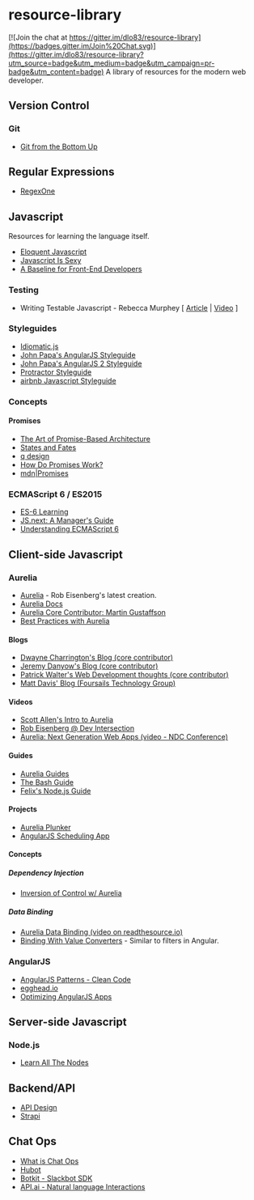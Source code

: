 # resource-library

[![Join the chat at https://gitter.im/dlo83/resource-library](https://badges.gitter.im/Join%20Chat.svg)](https://gitter.im/dlo83/resource-library?utm_source=badge&utm_medium=badge&utm_campaign=pr-badge&utm_content=badge)
A library of resources for the modern web developer.

## Version Control

### Git
- [Git from the Bottom Up](http://ftp.newartisans.com/pub/git.from.bottom.up.pdf)

## Regular Expressions
- [RegexOne](http://regexone.com/)

## Javascript
Resources for learning the language itself.
- [Eloquent Javascript](http://eloquentjavascript.net/)
- [Javascript Is Sexy](http://javascriptissexy.com/)
- [A Baseline for Front-End Developers](http://rmurphey.com/blog/2015/03/23/a-baseline-for-front-end-developers-2015/)

### Testing
- Writing Testable Javascript - Rebecca Murphey [ [Article](http://alistapart.com/article/writing-testable-javascript) |  [Video](https://www.youtube.com/watch?v=OzjogCFO4Zo) ]

### Styleguides
- [Idiomatic.js](https://github.com/rwaldron/idiomatic.js)
- [John Papa's AngularJS Styleguide](https://github.com/johnpapa/angular-styleguide/blob/master/a1/README.md)
- [John Papa's AngularJS 2 Styleguide](https://github.com/johnpapa/angular-styleguide/blob/master/a2/README.md)
- [Protractor Styleguide](https://github.com/CarmenPopoviciu/protractor-styleguide)
- [airbnb Javascript Styleguide](https://github.com/airbnb/javascript)

### Concepts

#### Promises
- [The Art of Promise-Based Architecture](http://rangle.io/blog/the-art-of-promise-based-architecture/)
- [States and Fates](https://github.com/domenic/promises-unwrapping/blob/master/docs/states-and-fates.md)
- [q design](https://github.com/kriskowal/q/tree/v1/design)
- [How Do Promises Work?](http://robotlolita.me/2015/11/15/how-do-promises-work.html)
- [mdn|Promises](https://developer.mozilla.org/en-US/docs/Web/JavaScript/Reference/Global_Objects/Promise)

### ECMAScript 6 / ES2015
- [ES-6 Learning](https://github.com/ericdouglas/ES6-Learning)
- [JS.next: A Manager's Guide](http://chimera.labs.oreilly.com/books/1234000001623/index.html)
- [Understanding ECMAScript 6](https://leanpub.com/understandinges6/read/#leanpub-auto-browser-and-nodejs-compatibility)

## Client-side Javascript

### Aurelia
- [Aurelia](http://aurelia.io/index.html) - Rob Eisenberg's latest creation.
- [Aurelia Docs](https://github.com/aurelia/documentation/blob/master/English/docs.md)
- [Aurelia Core Contributor: Martin Gustaffson](https://github.com/martingust)
- [Best Practices with Aurelia](http://patrickwalters.net/my-best-practices-in-aurelia/)

#### Blogs
- [Dwayne Charrington's Blog (core contributor)](http://ilikekillnerds.com/category/javascript/aurelia/)
- [Jeremy Danyow's Blog (core contributor)](http://www.danyow.net/)
- [Patrick Walter's Web Development thoughts (core contributor)](http://patrickwalters.net/)
- [Matt Davis' Blog (Foursails Technology Group)](http://www.foursails.co/)

#### Videos
- [Scott Allen's Intro to Aurelia](https://www.pluralsight.com/courses/building-applications-aurelia)
- [Rob Eisenberg @ Dev Intersection](https://channel9.msdn.com/Events/Seth-on-the-Road/DevIntersection-2015/Rob-Eisenberg-on-Aurelia)
- [Aurelia: Next Generation Web Apps (video - NDC Conference)](https://vimeo.com/131641012)

#### Guides
- [Aurelia Guides](http://blog.aurelia-guides.com/)
- [The Bash Guide](http://guide.bash.academy/)
- [Felix's Node.js Guide](http://nodeguide.com/)


#### Projects
- [Aurelia Plunker](http://plnkr.co/edit/5vMoxM?p=preview)
- [AngularJS Scheduling App](https://scotch.io/tutorials/build-a-real-time-scheduling-app-using-angularjs-and-firebase)

#### Concepts

##### Dependency Injection
- [Inversion of Control w/ Aurelia](http://www.danyow.net/inversion-of-control-with-aurelia-part-1/)

##### Data Binding
- [Aurelia Data Binding (video on readthesource.io)](http://hangouts.readthesource.io/hangouts/aureliaio-data-binding/)
- [Binding With Value Converters](http://blog.durandal.io/2015/02/23/binding-with-value-converters-in-aurelia/) - Similar to filters in Angular.

### AngularJS
- [AngularJS Patterns - Clean Code](http://www.pluralsight.com/courses/angularjs-patterns-clean-code)
- [egghead.io](https://egghead.io/)
- [Optimizing AngularJS Apps](http://www.binpress.com/tutorial/speeding-up-angular-js-with-simple-optimizations/135)

## Server-side Javascript

### Node.js

- [Learn All The Nodes](http://www.learnallthenodes.com/)

## Backend/API

- [API Design](https://zapier.com/learn/apis/#toc)
- [Strapi](http://strapi.io/)

## Chat Ops

- [What is Chat Ops](https://www.pagerduty.com/blog/what-is-chatops/)
- [Hubot](https://github.com/github/hubot)
- [Botkit - Slackbot SDK](https://github.com/howdyai/botkit)
- [API.ai - Natural language Interactions](https://docs.api.ai/)
